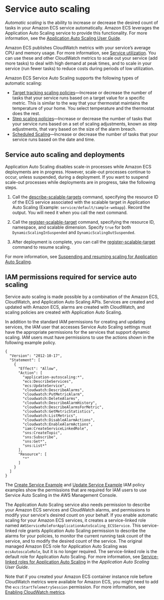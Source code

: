 # Service auto scaling<a name="service-auto-scaling"></a>

*Automatic scaling* is the ability to increase or decrease the desired count of tasks in your Amazon ECS service automatically\. Amazon ECS leverages the Application Auto Scaling service to provide this functionality\. For more information, see the [Application Auto Scaling User Guide](https://docs.aws.amazon.com/autoscaling/application/userguide/what-is-application-auto-scaling.html)\.

Amazon ECS publishes CloudWatch metrics with your service’s average CPU and memory usage\. For more information, see [Service utilization](cloudwatch-metrics.md#service_utilization)\. You can use these and other CloudWatch metrics to scale out your service \(add more tasks\) to deal with high demand at peak times, and to scale in your service \(run fewer tasks\) to reduce costs during periods of low utilization\. 

Amazon ECS Service Auto Scaling supports the following types of automatic scaling:
+ [Target tracking scaling policies](service-autoscaling-targettracking.md)—Increase or decrease the number of tasks that your service runs based on a target value for a specific metric\. This is similar to the way that your thermostat maintains the temperature of your home\. You select temperature and the thermostat does the rest\.
+ [Step scaling policies](service-autoscaling-stepscaling.md)—Increase or decrease the number of tasks that your service runs based on a set of scaling adjustments, known as step adjustments, that vary based on the size of the alarm breach\. 
+ [Scheduled Scaling](https://docs.aws.amazon.com/autoscaling/application/userguide/application-auto-scaling-scheduled-scaling.html)—Increase or decrease the number of tasks that your service runs based on the date and time\. 

## Service auto scaling and deployments<a name="service-auto-scaling-deployments"></a>

Application Auto Scaling disables scale\-in processes while Amazon ECS deployments are in progress\. However, scale\-out processes continue to occur, unless suspended, during a deployment\. If you want to suspend scale\-out processes while deployments are in progress, take the following steps\.

1. Call the [describe\-scalable\-targets](https://docs.aws.amazon.com/cli/latest/reference/application-autoscaling/describe-scalable-targets.html) command, specifying the resource ID of the ECS service associated with the scalable target in Application Auto Scaling \(Example: `service/default/sample-webapp`\)\. Record the output\. You will need it when you call the next command\.

1. Call the [register\-scalable\-target](https://docs.aws.amazon.com/cli/latest/reference/application-autoscaling/register-scalable-target.html) command, specifying the resource ID, namespace, and scalable dimension\. Specify `true` for both `DynamicScalingInSuspended` and `DynamicScalingOutSuspended`\.

1. After deployment is complete, you can call the [register\-scalable\-target](https://docs.aws.amazon.com/cli/latest/reference/application-autoscaling/register-scalable-target.html) command to resume scaling\.

For more information, see [Suspending and resuming scaling for Application Auto Scaling](https://docs.aws.amazon.com/autoscaling/application/userguide/application-auto-scaling-suspend-resume-scaling.html)\.

## IAM permissions required for service auto scaling<a name="auto-scaling-IAM"></a>

Service auto scaling is made possible by a combination of the Amazon ECS, CloudWatch, and Application Auto Scaling APIs\. Services are created and updated with Amazon ECS, alarms are created with CloudWatch, and scaling policies are created with Application Auto Scaling\. 

In addition to the standard IAM permissions for creating and updating services, the IAM user that accesses Service Auto Scaling settings must have the appropriate permissions for the services that support dynamic scaling\. IAM users must have permissions to use the actions shown in the following example policy\. 

```
{
  "Version": "2012-10-17",
  "Statement": [
    {
      "Effect": "Allow",
      "Action": [
        "application-autoscaling:*",
        "ecs:DescribeServices",
        "ecs:UpdateService",
        "cloudwatch:DescribeAlarms",
        "cloudwatch:PutMetricAlarm",
        "cloudwatch:DeleteAlarms",
        "cloudwatch:DescribeAlarmHistory",
        "cloudwatch:DescribeAlarmsForMetric",
        "cloudwatch:GetMetricStatistics",
        "cloudwatch:ListMetrics",
        "cloudwatch:DisableAlarmActions",
        "cloudwatch:EnableAlarmActions",
        "iam:CreateServiceLinkedRole",
        "sns:CreateTopic",
        "sns:Subscribe",
        "sns:Get*",
        "sns:List*"
      ],
      "Resource": [
        "*"
      ]
    }
  ]
}
```

The [Create Service Example](security_iam_id-based-policy-examples.md#IAM_create_service_policies) and [Update Service Example](security_iam_id-based-policy-examples.md#IAM_update_service_policies) IAM policy examples show the permissions that are required for IAM users to use Service Auto Scaling in the AWS Management Console\.

The Application Auto Scaling service also needs permission to describe your Amazon ECS services and CloudWatch alarms, and permissions to modify your service's desired count on your behalf\. If you enable automatic scaling for your Amazon ECS services, it creates a service\-linked role named `AWSServiceRoleForApplicationAutoScaling_ECSService`\. This service\-linked role grants Application Auto Scaling permission to describe the alarms for your policies, to monitor the current running task count of the service, and to modify the desired count of the service\. The original managed Amazon ECS role for Application Auto Scaling was `ecsAutoscaleRole`, but it is no longer required\. The service\-linked role is the default role for Application Auto Scaling\. For more information, see [Service\-linked roles for Application Auto Scaling](https://docs.aws.amazon.com/autoscaling/application/userguide/application-auto-scaling-service-linked-roles.html) in the *Application Auto Scaling User Guide*\.

Note that if you created your Amazon ECS container instance role before CloudWatch metrics were available for Amazon ECS, you might need to add the `ecs:StartTelemetrySession` permission\. For more information, see [Enabling CloudWatch metrics](cloudwatch-metrics.md#enable_cloudwatch)\.